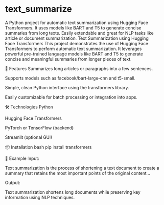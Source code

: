 # text_summarize
A Python project for automatic text summarization using Hugging Face Transformers. It uses models like BART and T5 to generate concise summaries from long texts. Easily extendable and great for NLP tasks like article or document summarization.
Text Summarization using Hugging Face Transformers
This project demonstrates the use of Hugging Face Transformers to perform automatic text summarization. It leverages powerful pre-trained language models like BART and T5 to generate concise and meaningful summaries from longer pieces of text.

🚀 Features
Summarizes long articles or paragraphs into a few sentences.

Supports models such as facebook/bart-large-cnn and t5-small.

Simple, clean Python interface using the transformers library.

Easily customizable for batch processing or integration into apps.

🛠️ Technologies
Python

Hugging Face Transformers

PyTorch or TensorFlow (backend)

Streamlit (optional GUI)

📦 Installation
bash
pip install transformers

📄 Example
Input:

Text summarization is the process of shortening a text document to create a summary that retains the most important points of the original content...

Output:

Text summarization shortens long documents while preserving key information using NLP techniques.















